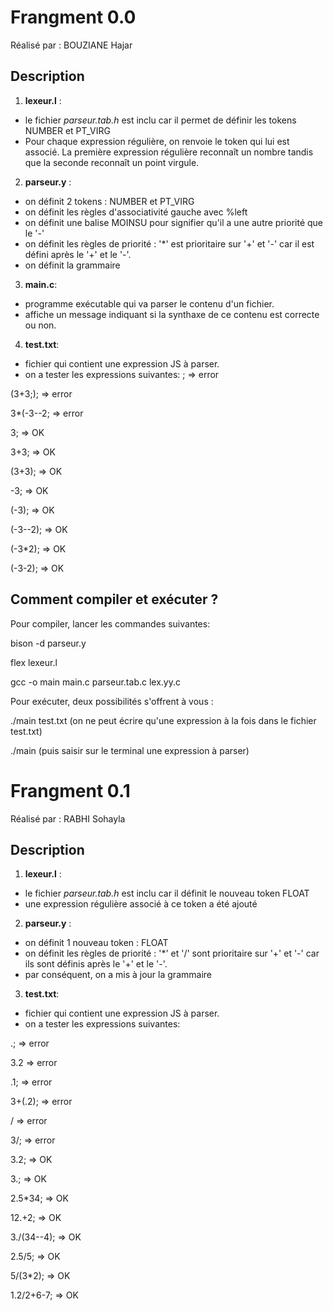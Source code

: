 # Frangment 0.0

Réalisé par : BOUZIANE Hajar

## Description 

1. **lexeur.l** : 
- le fichier *parseur.tab.h* est inclu car il permet de définir les tokens NUMBER et PT_VIRG
- Pour chaque expression régulière, on renvoie le token qui lui est associé. La première expression régulière reconnaît un nombre tandis que la seconde reconnaît un point virgule.

2. **parseur.y** :
- on définit 2 tokens : NUMBER et PT_VIRG
- on définit les règles d'associativité gauche avec %left
- on définit une balise MOINSU pour signifier qu'il a une autre priorité que le '-'
- on définit les règles de priorité : '*' est prioritaire sur '+' et '-' car il est défini après le '+' et le '-'.
- on définit la grammaire

3. **main.c**:
- programme exécutable qui va parser le contenu d'un fichier.
- affiche un message indiquant si la synthaxe de ce contenu est correcte ou non.

4. **test.txt**:
- fichier qui contient une expression JS à parser.
- on a tester les expressions suivantes: 
;       => error

(3+3;); => error

3*(-3--2; => error

3;      => OK

3+3;    => OK

(3+3);  => OK

-3;	=> OK

(-3);	=> OK

(-3--2); => OK

(-3*2); => OK

(-3-2); => OK

## Comment compiler et exécuter ?

Pour compiler, lancer les commandes suivantes:

bison -d parseur.y

flex lexeur.l

gcc -o main main.c parseur.tab.c lex.yy.c

Pour exécuter, deux possibilités s'offrent à vous :

./main test.txt
(on ne peut écrire qu'une expression à la fois dans le fichier test.txt)

./main
(puis saisir sur le terminal une expression à parser)



# Frangment 0.1

Réalisé par : RABHI Sohayla

## Description 

1. **lexeur.l** : 
- le fichier *parseur.tab.h* est inclu car il définit le nouveau token FLOAT 
- une expression régulière associé à ce token a été ajouté

2. **parseur.y** :
- on définit 1 nouveau token : FLOAT
- on définit les règles de priorité : '*' et '/' sont prioritaire sur '+' et '-' car ils sont définis après le '+' et le '-'.
- par conséquent, on a mis à jour la grammaire


3. **test.txt**:
- fichier qui contient une expression JS à parser.
- on a tester les expressions suivantes: 

.;        	=> error

3.2       	=> error

.1;	  	=> error

3+(.2);  	=> error

/	 	=> error

3/;      	=> error

3.2;     	=> OK

3.;      	=> OK

2.5*34;  	=> OK

12.+2;	 	=> OK

3./(34--4);	=> OK

2.5/5; 	=> OK

5/(3*2); 	=> OK

1.2/2+6-7; 	=> OK



